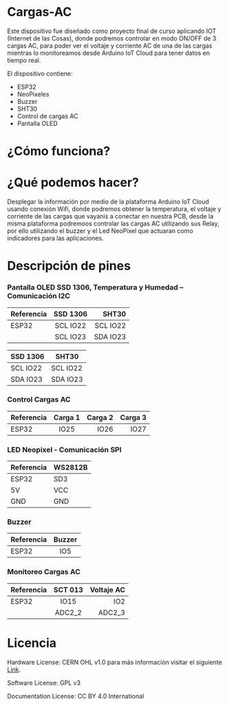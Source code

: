 # Cargas-AC

Este dispositivo fue diseñado como proyecto final de curso aplicando IOT (Internet de las Cosas), donde podremos controlar
en modo ON/OFF de 3 cargas AC, para poder ver el voltaje y corriente AC de una de las cargas mientras lo monitoreamos desde
Arduino IoT Cloud para tener datos en tiempo real.

El dispositivo contiene:

- ESP32
- NeoPixeles
- Buzzer
- SHT30
- Control de cargas AC
- Pantalla OLED

# ¿Cómo funciona?



# ¿Qué podemos hacer?

Desplegar la información por medio de la plataforma Arduino IoT Cloud usando conexión Wifi, donde podremos obtener
la temperatura, el voltaje y corriente de las cargas que vayanis a conectar en nuestra PCB, desde la misma plataforma
podremoos controlar las cargas AC utilizando sus Relay, por ello utilizando el buzzer y el Led NeoPixel que actuaran
como indicadores para las aplicaciones.



# Descripción de pines 

### Pantalla OLED SSD 1306, Temperatura y Humedad – Comunicación I2C

| Referencia   | SSD 1306 | SHT30 |
| :---         |    :---: |    ---:  |
| ESP32        | SCL IO22 | SCL IO22 |
|              | SCL IO23 | SDA IO23 |


| SSD 1306 | SHT30 |
| -------- | ----- |
| SCL IO22 | SCL IO22 |
| SDA IO23 | SDA IO23 |


### Control Cargas AC 

| Referencia   | Carga 1 | Carga 2 | Carga 3 |
| :---         |    :---:|    ---: | ---:    |
| ESP32        |  IO25   |  IO26   |   IO27  |


### LED Neopixel - Comunicación SPI

| Referencia | WS2812B |
| -------- | ----- |
|  ESP32   |  SD3  |
|    5V    |  VCC  |
|   GND    |  GND  |

### Buzzer 

| Referencia   |  Buzzer | 
| :---         |   :---: |
| ESP32        |    IO5  |        

### Monitoreo Cargas AC 

| Referencia   | SCT 013  | Voltaje AC | 
| :---         |   :---:  |  ---:      |
| ESP32        |    IO15  |    IO2     |
|              |   ADC2_2 | ADC2_3     |

               
# Licencia

Hardware License: CERN OHL v1.0 para más información visitar el siguiente [Link][CERN_v1].

[CERN_v1]: https://ohwr.org/project/cernohl/wikis/Documents/CERN-OHL-version-1.2

Software License: GPL v3

Documentation License: CC BY 4.0 International
